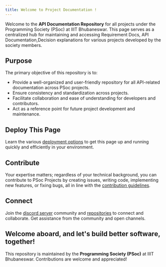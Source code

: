 ```yaml
---
title: Welcome to Project Documentation !
---
```

Welcome to the **API Documentation Repository** for all projects under the Programming Society (PSoc) at IIIT Bhubaneswar. This page serves as a centralized hub for maintaining and accessing Requirement Docs, API Documentation,Decision explanations for various projects developed by the society members.
## Purpose
The primary objective of this repository is to:
- Provide a well-organized and user-friendly repository for all API-related documentation across PSoc projects.
- Ensure consistency and standardization across projects.
- Facilitate collaboration and ease of understanding for developers and contributors.
- Act as a reference point for future project development and maintenance.

## Deploy This Page

Learn the various [deployment options](https://github.com/jackyzha0/quartz/blob/v4/docs/hosting.md) to get this page up and running quickly and efficiently in your environment.
## Contribute

Your expertise matters; regardless of your technical background, you can contribute to PSoc Projects by creating issues, writing code, implementing new features, or fixing bugs, all in line with the [contribution guidelines](https://github.com/p-society/meta).
## Connect

Join the [discord server](https://discord.gg/UVJhpN9S) community and [repositories](https://github.com/p-society) to connect and collaborate. Get assistance from the community and open channels.

Welcome aboard, and let's build better software, together!
---

This repository is maintained by the **Programming Society (PSoc)** at IIIT Bhubaneswar. Contributions are welcome and appreciated!

